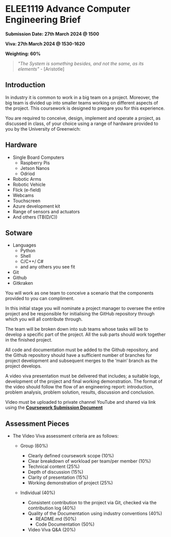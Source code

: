# ELEE1119 Advance Computer Engineering Brief

**Submission Date: 27th March 2024 @ 1500**

**Viva: 27th March 2024 @ 1530-1620**

**Weighting: 60%**

> *"The System is something besides, and not the same, as its elements"* -  [Aristotle]

## Introduction 

In industry it is common to work in a big team on a project. Moreover, the big team is divided up into smaller teams working on different aspects of the project. This coursework is designed to prepare you for this experience.   

You are required to conceive, design, implement and operate a project, as discussed in class, of your choice using a range of hardware provided to you by the University of Greenwich: 

## Hardware 

- Single Board Computers 
  - Raspberry Pis
  - Jetson Nanos 
  - Odriod
- Robotic Arms 
- Robotic Vehicle  
- Flick (e-field) 
- Webcams 
- Touchscreen 
- Azure development kit
- Range of sensors and actuators  
- And others (TB(D/C))

## Sotware

- Languages 
  - Python 
  - Shell 
  - C/C++/ C#
  - and any others you see fit 
- Git 
- Github 
- Gitkraken 


You will work as one team to conceive a scenario that the components provided to you can compliment.   

In this initial stage you will nominate a project manager to oversee the entire project and be responsible for initialising the GitHub repository through which you will all contribute through. 

The team will be broken down into sub teams whose tasks will be to develop a specific part of the project. All the sub parts should work together in the finished project.  

All code and documentation must be added to the Github repository, and the Github repository should have a sufficient number of branches for project development and subsequent merges to the ‘main’ branch as the project develops. 

A video viva presentation must be delivered that includes; a suitable logo, development of the project and final working demonstration. The format of the video should follow the flow of an engineering report: introduction, problem analysis, problem solution, results, discussion and conclusion.  

Video must be uploaded to private channel YouTube and shared via link using the **[Coursework Submission Document](https://moodlecurrent.gre.ac.uk/mod/resource/view.php?id=2159572)**

## Assessment Pieces

- The Video Viva assessment criteria are as follows: 
  - Group (60%)
    - Clearly defined coursework scope (10%) 
    - Clear breakdown of workload per team/per member (10%) 
    - Technical content (25%) 
    - Depth of discussion (15%) 
    - Clarity of presentation (15%) 
    - Working demonstration of project (25%) 
  
  - Individual (40%)
    - Consistent contribution to the project via Git, checked via the contribution log (40%) 
    - Quality of the Documentation using industry conventions (40%)
      - README.md (50%) 
      - Code Documentation (50%) 
    - Video Viva Q&A (20%) 